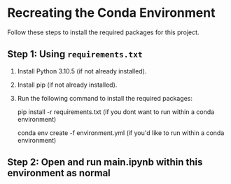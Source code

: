 # Recreating the Conda Environment

Follow these steps to install the required packages for this project.

## Step 1: Using `requirements.txt` 

1. Install Python 3.10.5 (if not already installed).
2. Install pip (if not already installed).
3. Run the following command to install the required packages:

   pip install -r requirements.txt (if you dont want to run within a conda environment)

   conda env create -f environment.yml (if you'd like to run within a conda environment)


## Step 2: Open and run main.ipynb within this environment as normal